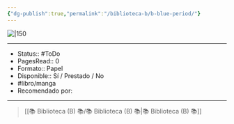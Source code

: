 ```yaml
---
{"dg-publish":true,"permalink":"/biblioteca-b/b-blue-period/"}
---
```



![|150](https://m.media-amazon.com/images/I/51JsZSeGjFL.jpg)

---

- Status:: #ToDo 
- PagesRead:: 0 
- Formato:: Papel
- Disponible:: Sí / Prestado / No
- #libro/manga 
- Recomendado por: 

---

> [[📚 Biblioteca (B) 📚/📚 Biblioteca (B) 📚\|📚 Biblioteca (B) 📚]]